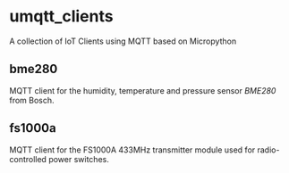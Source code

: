 # umqtt_clients
A collection of IoT Clients using MQTT based on Micropython

## bme280

MQTT client for the humidity, temperature and pressure sensor *BME280* from
Bosch.

## fs1000a

MQTT client for the FS1000A 433MHz transmitter module used for radio-controlled
power switches.